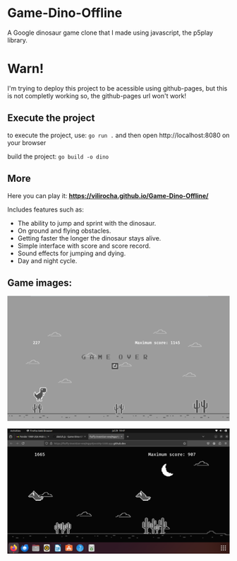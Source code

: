 # Game-Dino-Offline

A Google dinosaur game clone that I made using javascript, the p5play library.

# Warn!
I'm trying to deploy this project to be acessible using github-pages, but this is not completly working so, the github-pages url won't work!

## Execute the project

to execute the project, use: `go run .` and then open http://localhost:8080 on your browser

build the project: `go build -o dino`

## More

Here you can play it: **https://vilirocha.github.io/Game-Dino-Offline/**

Includes features such as:

- The ability to jump and sprint with the dinosaur.
- On ground and flying obstacles.
- Getting faster the longer the dinosaur stays alive.
- Simple interface with score and score record.
- Sound effects for jumping and dying.
- Day and night cycle.

## Game images:

![first_image](./screenshots/image.png)

![second_image](./screenshots/GameImage2.png)
